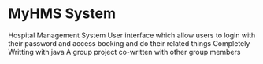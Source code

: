 # MyHMS System
Hospital Management System User interface which allow users to login with their password and access booking and do their related things
Completely Writting with java 
A group project co-written with other group members
